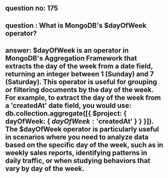 
      
## question no: 175

## question : What is MongoDB's $dayOfWeek operator?

## answer: $dayOfWeek is an operator in MongoDB's Aggregation Framework that extracts the day of the week from a date field, returning an integer between 1 (Sunday) and 7 (Saturday). This operator is useful for grouping or filtering documents by the day of the week. For example, to extract the day of the week from a 'createdAt' date field, you would use: db.collection.aggregate([{ $project: { dayOfWeek: { $dayOfWeek: '$createdAt' } } }]). The $dayOfWeek operator is particularly useful in scenarios where you need to analyze data based on the specific day of the week, such as in weekly sales reports, identifying patterns in daily traffic, or when studying behaviors that vary by day of the week.
      